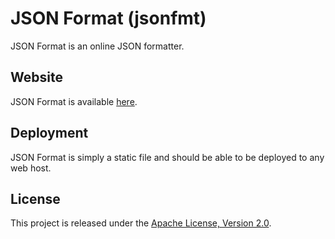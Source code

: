 # JSON Format (jsonfmt)

JSON Format is an online JSON formatter.

## Website

JSON Format is available [here](https://jsonfmt.com/).

## Deployment

JSON Format is simply a static file and should be able to be deployed to any web host.

## License

This project is released under the [Apache License, Version 2.0](LICENSE).

